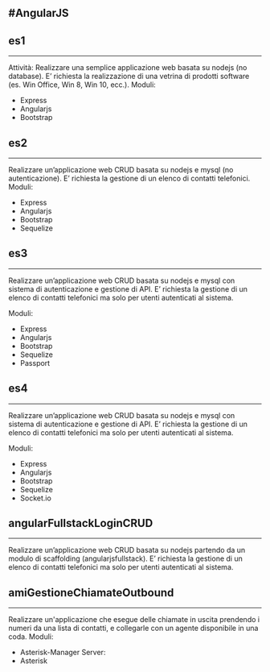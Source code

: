 #AngularJS
---------------------------------------------------

## es1
---------------
Attività: Realizzare una semplice applicazione web basata su nodejs (no database).
E’ richiesta la realizzazione di una vetrina di prodotti software (es. Win Office, Win 8, Win 10, ecc.).
Moduli:
* Express 
* Angularjs
* Bootstrap 

## es2
---------------
Realizzare un’applicazione web CRUD basata su nodejs e mysql (no autenticazione).
E’ richiesta la gestione di un elenco di contatti telefonici.
Moduli:
* Express 
* Angularjs
* Bootstrap 
* Sequelize

## es3
---------------
Realizzare un’applicazione web CRUD basata su nodejs e mysql con sistema di autenticazione e gestione di API.
E’ richiesta la gestione di un elenco di contatti telefonici ma solo per utenti autenticati al sistema.

Moduli:
* Express 
* Angularjs
* Bootstrap 
* Sequelize
* Passport

## es4
---------------
Realizzare un’applicazione web CRUD basata su nodejs e mysql con sistema di autenticazione e gestione di API.
E’ richiesta la gestione di un elenco di contatti telefonici ma solo per utenti autenticati al sistema.

Moduli:
* Express 
* Angularjs
* Bootstrap 
* Sequelize
* Socket.io

## angularFullstackLoginCRUD
---------------
Realizzare un’applicazione web CRUD basata su nodejs partendo da un modulo di scaffolding (angularjsfullstack).
E’ richiesta la gestione di un elenco di contatti telefonici ma solo per utenti autenticati al sistema.

## amiGestioneChiamateOutbound
---------------
Realizzare un'applicazione che esegue delle chiamate in uscita prendendo i numeri da una lista di contatti, e collegarle con un agente disponibile in una coda.
Moduli:
* Asterisk-Manager
Server:
* Asterisk


